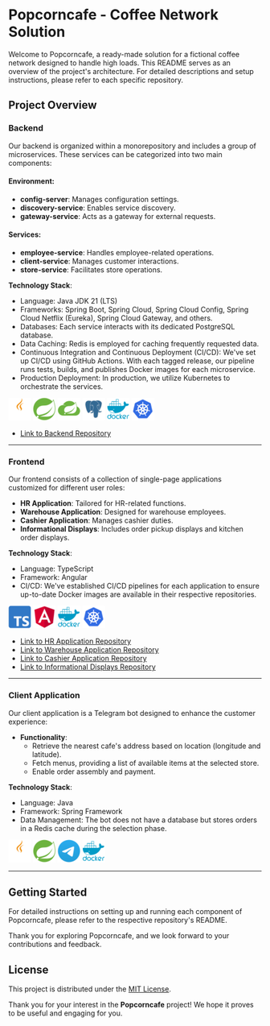 # Popcorncafe - Coffee Network Solution

Welcome to Popcorncafe, a ready-made solution for a fictional coffee network designed to handle high loads. This README serves as an overview of the project's architecture. For detailed descriptions and setup instructions, please refer to each specific repository.

## Project Overview

### Backend

Our backend is organized within a monorepository and includes a group of microservices. These services can be categorized into two main components:

#### Environment:
- **config-server**: Manages configuration settings.
- **discovery-service**: Enables service discovery.
- **gateway-service**: Acts as a gateway for external requests.

#### Services:
- **employee-service**: Handles employee-related operations.
- **client-service**: Manages customer interactions.
- **store-service**: Facilitates store operations.

**Technology Stack**:
- Language: Java JDK 21 (LTS)
- Frameworks: Spring Boot, Spring Cloud, Spring Cloud Config, Spring Cloud Netflix (Eureka), Spring Cloud Gateway, and others.
- Databases: Each service interacts with its dedicated PostgreSQL database.
- Data Caching: Redis is employed for caching frequently requested data.
- Continuous Integration and Continuous Deployment (CI/CD): We've set up CI/CD using GitHub Actions. With each tagged release, our pipeline runs tests, builds, and publishes Docker images for each microservice.
- Production Deployment: In production, we utilize Kubernetes to orchestrate the services.

<div>
  <img src="https://github.com/popcorncafe/.github/blob/main/images/logo/java-logo.png?raw=true" height="45">
  <img src="https://github.com/popcorncafe/.github/blob/main/images/logo/spring-logo.png?raw=true" height="45">
  <img src="https://github.com/popcorncafe/.github/blob/main/images/logo/spring-cloud-logo.png?raw=true" height="45">
  <img src="https://github.com/popcorncafe/.github/blob/main/images/logo/postgres-logo.png?raw=true" height="45">
  <img src="https://github.com/popcorncafe/.github/blob/main/images/logo/docker-logo.png?raw=true" height="45">
  <img src="https://github.com/popcorncafe/.github/blob/main/images/logo/kuber-logo.png?raw=true" height="45">
</div>

- [Link to Backend Repository](https://github.com/popcorncafe/popcorncafe-backend)

---

### Frontend

Our frontend consists of a collection of single-page applications customized for different user roles:

- **HR Application**: Tailored for HR-related functions.
- **Warehouse Application**: Designed for warehouse employees.
- **Cashier Application**: Manages cashier duties.
- **Informational Displays**: Includes order pickup displays and kitchen order displays.

**Technology Stack**:
- Language: TypeScript
- Framework: Angular
- CI/CD: We've established CI/CD pipelines for each application to ensure up-to-date Docker images are available in their respective repositories.

<div>
  <img src="https://github.com/popcorncafe/.github/blob/main/images/logo/ts-logo.png?raw=true" height="45">
  <img src="https://github.com/popcorncafe/.github/blob/main/images/logo/angular-logo.png?raw=true" height="45">
  <img src="https://github.com/popcorncafe/.github/blob/main/images/logo/docker-logo.png?raw=true" width="45">
  <img src="https://github.com/popcorncafe/.github/blob/main/images/logo/kuber-logo.png?raw=true" width="45">
</div>

- [Link to HR Application Repository](#)
- [Link to Warehouse Application Repository](#)
- [Link to Cashier Application Repository](#)
- [Link to Informational Displays Repository](#)

---

### Client Application

Our client application is a Telegram bot designed to enhance the customer experience:

- **Functionality**:
  - Retrieve the nearest cafe's address based on location (longitude and latitude).
  - Fetch menus, providing a list of available items at the selected store.
  - Enable order assembly and payment.

**Technology Stack**:
- Language: Java
- Framework: Spring Framework
- Data Management: The bot does not have a database but stores orders in a Redis cache during the selection phase.

<div>
  <img src="https://github.com/popcorncafe/.github/blob/main/images/logo/java-logo.png?raw=true" height="45">
  <img src="https://github.com/popcorncafe/.github/blob/main/images/logo/spring-logo.png?raw=true" height="45">
  <img src="https://github.com/popcorncafe/.github/blob/main/images/logo/tg-logo.png?raw=true" height="45">
  <img src="https://github.com/popcorncafe/.github/blob/main/images/logo/docker-logo.png?raw=true" height="45">
</div>

---

## Getting Started

For detailed instructions on setting up and running each component of Popcorncafe, please refer to the respective repository's README.

Thank you for exploring Popcorncafe, and we look forward to your contributions and feedback.

## License

This project is distributed under the [MIT License](LICENSE).

Thank you for your interest in the **Popcorncafe** project! We hope it proves to be useful and engaging for you.

<!-- 
## Contact

If you have questions or suggestions for improving the project, feel free to contact us:

- Email: [your email]
- Website: [link to your website]
-->

